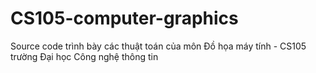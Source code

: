 # CS105-computer-graphics
Source code trình bày các thuật toán của môn Đồ họa máy tính - CS105 trường Đại học Công nghệ thông tin 
